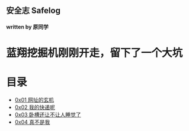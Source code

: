 ## 安全志 Safelog
#### written by 原同学

# 蓝翔挖掘机刚刚开走，留下了一个大坑

# 目录
- [0x01 网址的玄机](src/0x01.md)
- [0x02 我的快递呢](src/0x02.md)
- [0x03 卧槽还让不让人睡觉了](src/0x03.md)
- [0x04 真不是我](src/0x04.md)
